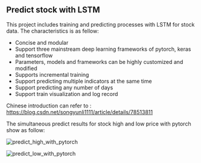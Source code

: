 ## Predict stock with LSTM

This project includes training and predicting processes with LSTM for stock data. The characteristics is as fellow: 

- Concise and modular
- Support three mainstream deep learning frameworks of pytorch, keras and tensorflow
- Parameters, models and frameworks can be highly customized and modified
- Supports incremental training
- Support predicting multiple indicators at the same time
- Support predicting any number of days
- Support train visualization and log record


Chinese introduction can refer to : <https://blog.csdn.net/songyunli1111/article/details/78513811>



The simultaneous predict results for stock high and low price with pytorch show as follow:

![predict_high_with_pytorch](https://github.com/hichenway/stock_predict_with_LSTM/blob/master/figure/predict_high_with_pytorch.png)

![predict_low_with_pytorch](https://github.com/hichenway/stock_predict_with_LSTM/blob/master/figure/predict_low_with_pytorch.png)